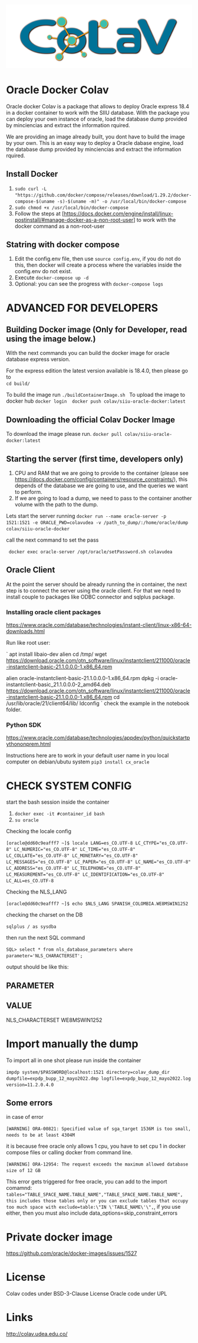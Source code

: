 <center><img src="https://raw.githubusercontent.com/colav/colav.github.io/master/img/Logo.png"/></center>

# Oracle Docker Colav

Oracle docker Colav is a package that allows to deploy Oracle express 18.4 in a docker container to work with the SIIU database.
With the package you can deploy your own instance of oracle, load the database dump provided by minciencias and extract the information rquired.

We are providing an image already built, you dont have to build the image by your own.
This is an easy way to deploy a Oracle dabase engine, load the database dump provided by minciencias and extract the information rquired.

## Install Docker

1) `sudo curl -L "https://github.com/docker/compose/releases/download/1.29.2/docker-compose-$(uname -s)-$(uname -m)" -o /usr/local/bin/docker-compose`
2) `sudo chmod +x /usr/local/bin/docker-compose`
3) Follow the steps at [https://docs.docker.com/engine/install/linux-postinstall/#manage-docker-as-a-non-root-user] to work with the docker command as a non-root-user

## Statring with docker compose

1) Edit the config.env file, then use `source config.env`, if you do not do this, then docker will create a process where the variables inside the config.env do not exist.
2) Execute `docker-compose up -d`
3) Optional: you can see the progress with `docker-compose logs`

# ADVANCED FOR DEVELOPERS

## Building Docker image (Only for Developer, read using the image below.)

With the  next commands you can build the docker image for oracle database express version.

For the express edition the latest version available is 18.4.0, then please go to  
`
cd build/
`

To build the image run
`
./buildContainerImage.sh 
`
To upload the image to docker hub
`
docker login 
docker push colav/siiu-oracle-docker:latest
`

## Downloading the official Colav Docker Image
To download the image please run.
`
docker pull colav/siiu-oracle-docker:latest
`

## Starting the server (first time, developers only)

1) CPU and RAM that we are going to provide to the container (please see https://docs.docker.com/config/containers/resource_constraints/), this depends of the database we are going to use, and the queries we want to perform.
2) If we are going to load a dump, we need to pass to the container another volume with the path to the dump.

Lets start the server running 
`
docker run --name oracle-server -p 1521:1521 -e ORACLE_PWD=colavudea -v /path_to_dump/:/home/oracle/dump colav/siiu-oracle-docker
`

call the next command to set the pass

` 
docker exec oracle-server /opt/oracle/setPassword.sh colavudea 
`


## Oracle Client

At the point the server should be already running the in container, the next step is to connect the server
using the oracle client. For that we need to install couple to packages like ODBC connector and sqlplus package.

### Installing oracle client packages
https://www.oracle.com/database/technologies/instant-client/linux-x86-64-downloads.html

Run like root user:

`
apt install libaio-dev alien
cd /tmp/
wget https://download.oracle.com/otn_software/linux/instantclient/211000/oracle-instantclient-basic-21.1.0.0.0-1.x86_64.rpm

alien oracle-instantclient-basic-21.1.0.0.0-1.x86_64.rpm 
dpkg -i oracle-instantclient-basic_21.1.0.0.0-2_amd64.deb
https://download.oracle.com/otn_software/linux/instantclient/211000/oracle-instantclient-basic-21.1.0.0.0-1.x86_64.rpm
cd /usr/lib/oracle/21/client64/lib/
ldconfig
`
check the example in the notebook folder.


### Python SDK
https://www.oracle.com/database/technologies/appdev/python/quickstartpythononprem.html

Instructions here are to work in your default user name in you local computer on debian/ubutu system
`
pip3 install cx_oracle
`


# CHECK SYSTEM CONFIG

start the bash session inside the container

1) `docker exec -it #container_id bash`
2) `su oracle`

Checking the locale config

`
[oracle@dd60c9eafff7 ~]$ locale
LANG=es_CO.UTF-8
LC_CTYPE="es_CO.UTF-8"
LC_NUMERIC="es_CO.UTF-8"
LC_TIME="es_CO.UTF-8"
LC_COLLATE="es_CO.UTF-8"
LC_MONETARY="es_CO.UTF-8"
LC_MESSAGES="es_CO.UTF-8"
LC_PAPER="es_CO.UTF-8"
LC_NAME="es_CO.UTF-8"
LC_ADDRESS="es_CO.UTF-8"
LC_TELEPHONE="es_CO.UTF-8"
LC_MEASUREMENT="es_CO.UTF-8"
LC_IDENTIFICATION="es_CO.UTF-8"
LC_ALL=es_CO.UTF-8
`

Checking the NLS_LANG

`
[oracle@dd60c9eafff7 ~]$ echo $NLS_LANG
SPANISH_COLOMBIA.WE8MSWIN1252
`

checking the charset on the DB

`
sqlplus / as sysdba
`

then run the next SQL command

`
SQL> select * from nls_database_parameters where parameter='NLS_CHARACTERSET';
`

output should be like this:

PARAMETER
--------------------------------------------------------------------------------
VALUE
----------------------------------------------------------------
NLS_CHARACTERSET
WE8MSWIN1252



# Import manually the dump

To import all in one shot please run inside the container

`
impdp system/$PASSWORD@localhost:1521 directory=colav_dump_dir dumpfile=expdp_bupp_12_mayo2022.dmp logfile=expdp_bupp_12_mayo2022.log version=11.2.0.4.0
`

## Some errors
in case of error

`
[WARNING] ORA-00821: Specified value of sga_target 1536M is too small, needs to be at least 4304M
`

it is because free oracle only allows 1 cpu, you have to set cpu 1 in docker compose files or calling docker from command line.

`
[WARNING] ORA-12954: The request exceeds the maximum allowed database size of 12 GB
`

This error gets triggered for free oracle, you can add to the import comamnd:
`
tables="TABLE_SPACE_NAME.TABLE_NAME","TABLE_SPACE_NAME.TABLE_NAME", this includes those tables only or
you can exclude tables that occupy too much space with exclude=table:\"IN \'TABLE_NAME\'\",
`, if you use either, then you must also include data_options=skip_constraint_errors


# Private docker image
https://github.com/oracle/docker-images/issues/1527

# License
Colav codes under BSD-3-Clause License
Oracle code under UPL

# Links
http://colav.udea.edu.co/
